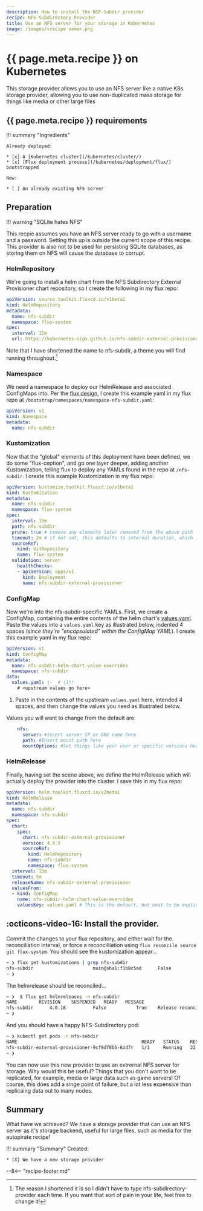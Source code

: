 ```yaml
---
description: How to install the NSF-Subdir provider
recipe: NFS-Subdirectory Provider
title: Use an NFS server for your storage in Kubernetes
image: /images/<recipe name>.png
---
```


# {{ page.meta.recipe }} on Kubernetes 

This storage provider allows you to use an NFS server like a native K8s storage provider, allowing you to use non-duplicated mass storage for things like media or other large files

## {{ page.meta.recipe }} requirements

!!! summary "Ingredients"

    Already deployed:

    * [x] A [Kubernetes cluster](/kubernetes/cluster/)
    * [x] [Flux deployment process](/kubernetes/deployment/flux/) bootstrapped

    New:

    * [ ] An already existing NFS server

## Preparation

!!! warning "SQLite hates NFS"

This recpie assumes you have an NFS server ready to go with a username and a password. Setting this up is outside the current scope of this recipe. This provider is also not to be used for persisting SQLite databases, as storing them on NFS will cause the database to corrupt.

### HelmRepository

We're going to install a helm chart from the NFS Subdirectory External Provisioner chart repository, so I create the following in my flux repo:


```yaml title="/bootstrap/helmrepositories/nfs-subdir-provider.yaml"
apiVersion: source.toolkit.fluxcd.io/v1beta1
kind: HelmRepository
metadata:
  name: nfs-subdir
  namespace: flux-system
spec:
  interval: 15m
  url: https://kubernetes-sigs.github.io/nfs-subdir-external-provisioner/
```

Note that I have shortened the name to nfs-subdir, a theme you will find running throughout.[^1]

### Namespace

We need a namespace to deploy our HelmRelease and associated ConfigMaps into. Per the [flux design](/kubernetes/deployment/flux/), I create this example yaml in my flux repo at `/bootstrap/namespaces/namespace-nfs-subdir.yaml`:

```yaml title="/bootstrap/namespaces/namespace-nfs-subdir.yaml"
apiVersion: v1
kind: Namespace
metadata:
  name: nfs-subdir
```

### Kustomization

Now that the "global" elements of this deployment have been defined, we do some "flux-ception", and go one layer deeper, adding another Kustomization, telling flux to deploy any YAMLs found in the repo at `/nfs-subdir`. I create this example Kustomization in my flux repo:

```yaml title="/bootstrap/kustomizations/kustomization-nfs-subdir.yaml"
apiVersion: kustomize.toolkit.fluxcd.io/v1beta1
kind: Kustomization
metadata:
  name: nfs-subdir
  namespace: flux-system
spec:
  interval: 15m
  path: nfs-subdir
  prune: true # remove any elements later removed from the above path
  timeout: 2m # if not set, this defaults to interval duration, which is 1h
  sourceRef:
    kind: GitRepository
    name: flux-system
  validation: server
    healthChecks:
    - apiVersion: apps/v1
      kind: Deployment
      name: nfs-subdir-external-provisioner
```


### ConfigMap

Now we're into the nfs-subdir-specific YAMLs. First, we create a ConfigMap, containing the entire contents of the helm chart's [values.yaml](https://github.com/kubernetes-sigs/nfs-subdir-external-provisioner/blob/master/charts/nfs-subdir-external-provisioner/values.yaml). Paste the values into a `values.yaml` key as illustrated below, indented 4 spaces (*since they're "encapsulated" within the ConfigMap YAML*). I create this example yaml in my flux repo:

```yaml title="nfs-subdir/configmap-nfs-subdir-helm-chart-value-overrides.yaml"
apiVersion: v1
kind: ConfigMap
metadata:
  name: nfs-subdir-helm-chart-value-overrides
  namespace: nfs-subdir
data:
  values.yaml: |-  # (1)!
    # <upstream values go here>
```

1. Paste in the contents of the upstream `values.yaml` here, intended 4 spaces, and then change the values you need as illustrated below.

Values you will want to change from the default are:

```yaml
    nfs:
      server: #insert server IP or DNS name here
      path: #Insert mount path here
      mountOptions: #Set things like your user or specific versions here
```


### HelmRelease

Finally, having set the scene above, we define the HelmRelease which will actually deploy the provider into the cluster. I save this in my flux repo:

```yaml title="/nfs-subdir/helmrelease-nfs-subdir.yaml"
apiVersion: helm.toolkit.fluxcd.io/v2beta1
kind: HelmRelease
metadata:
  name: nfs-subdir
  namespace: nfs-subdir 
spec:
  chart:
    spec:
      chart: nfs-subdir-external-provisioner
      version: 4.X.X
      sourceRef:
        kind: HelmRepository
        name: nfs-subdir
        namespace: flux-system
  interval: 15m
  timeout: 5m
  releaseName: nfs-subdir-external-provisioner
  valuesFrom:
  - kind: ConfigMap
    name: nfs-subdir-helm-chart-value-overrides
    valuesKey: values.yaml # This is the default, but best to be explicit for clarity
```

## :octicons-video-16: Install the provider.

Commit the changes to your flux repository, and either wait for the reconciliation interval, or force  a reconcilliation using `flux reconcile source git flux-system`. You should see the kustomization appear...

```bash
~ ❯ flux get kustomizations | grep nfs-subdir
nfs-subdir                      main@sha1:f1b8c5ad      False           True    Applied revision: main@sha1:f1b8c5ad
~ ❯
```

The helmrelease should be reconciled...

```bash
~ ❯  $ flux get helmreleases -n nfs-subdir
NAME     	REVISION	SUSPENDED	READY	MESSAGE
nfs-subdir      4.0.18          False           True    Release reconciliation succeeded
~ ❯
```

And you should have a happy NFS-Subdirectory pod:

```bash
~ ❯ kubectl get pods -n nfs-subdir 
NAME                                              READY   STATUS    RESTARTS         AGE
nfs-subdir-external-provisioner-9cf9d78b5-6zd7r   1/1     Running   22 (4d11h ago)   105d
~ ❯
```

You can now use this new provider to use an extrernal NFS server for storage. Why would this be useful? Things that you don't want to be replicated, for example, media or large data such as game servers! Of course, this does add a singe point of failure, but a lot less expensive than replicaing data out to many nodes.

## Summary

What have we achieved? We have a storage provider that can use an NFS server as it's storage backend, useful for large files, such as media for the autopirate recipe!

!!! summary "Summary"
    Created:

    * [X] We have a new storage provider

--8<-- "recipe-footer.md"

[^1]: The reason I shortened it is so I didn't have to type nfs-subdirectory-provider each time. If you want that sort of pain in your life, feel free to change it!
